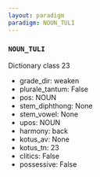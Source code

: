 ```yaml
---
layout: paradigm
paradigm: NOUN_TULI
---
```

### ` NOUN_TULI `

Dictionary class 23
* grade_dir: weaken
* plurale_tantum: False
* pos: NOUN
* stem_diphthong: None
* stem_vowel: None
* upos: NOUN
* harmony: back
* kotus_av: None
* kotus_tn: 23
* clitics: False
* possessive: False
